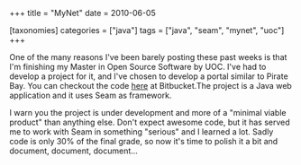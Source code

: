 +++
title = "MyNet"
date = 2010-06-05

[taxonomies]
categories = ["java"]
tags = ["java", "seam", "mynet", "uoc"]
+++

One of the many reasons I've been barely posting these past weeks is that I'm finishing my Master in Open Source Software by UOC. I've had to develop a project for it, and I've chosen to develop a portal similar to Pirate Bay. You can checkout the code [here](https://bitbucket.org/pvillega/mynet) at Bitbucket.The project is a Java web application and it uses Seam as framework.

<!-- more -->

I warn you the project is under development and more of a "minimal viable product" than anything else. Don't expect awesome code, but it has served me to work with Seam in something "serious" and I learned a lot. Sadly code is only 30% of the final grade, so now it's time to polish it a bit and document, document, document...

